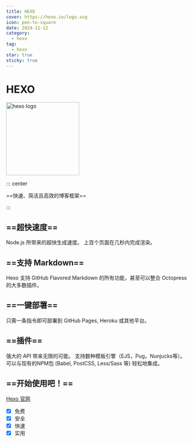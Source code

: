 ```yaml
---
title: HEXO
cover: https://hexo.io/logo.svg
icon: pen-to-square
date: 2024-11-12
category:
  - hexo
tag:
  - hexo
star: true
sticky: true
---
```

# HEXO
<img src="https://hexo.io/logo.svg" alt="hexo logo" width="200">

::: center

==快速、简洁且高效的博客框架==

:::

## ==超快速度==
Node.js 所带来的超快生成速度。 上百个页面在几秒内完成渲染。
## ==支持 Markdown==
Hexo 支持 GitHub Flavored Markdown 的所有功能，甚至可以整合 Octopress 的大多数插件。
## ==一键部署==
只需一条指令即可部署到 GitHub Pages, Heroku 或其他平台。
## ==插件==
强大的 API 带来无限的可能。 支持数种模板引擎（EJS，Pug，Nunjucks等）。 可以与现有的NPM包 (Babel, PostCSS, Less/Sass 等) 轻松地集成。

## ==开始使用吧！==
[Hexo 官网](https://hexo.io/zh-cn/)

- [x] 免费 
- [x] 安全 
- [x] 快速 
- [x] 实用